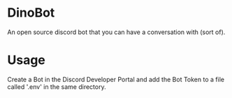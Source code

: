 # DinoBot

An open source discord bot that you can have a conversation with (sort of).

# Usage

Create a Bot in the Discord Developer Portal and add the Bot Token to a file called '.env' in the same directory.
